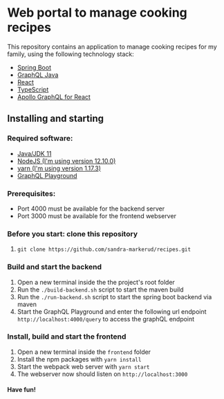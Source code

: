 # Web portal to manage cooking recipes

This repository contains an application to manage cooking recipes for my family, using the following technology stack:
* [Spring Boot](https://spring.io/guides/gs/spring-boot/)
* [GraphQL Java](https://www.graphql-java.com)
* [React](https://reactjs.org/docs/getting-started.html)
* [TypeScript](https://www.typescriptlang.org/)
* [Apollo GraphQL for React](https://github.com/apollographql/react-apollo)

## Installing and starting

### Required software:
* [Java/JDK 11](https://www.oracle.com/java/technologies/javase-jdk11-downloads.html)
* [NodeJS (I'm using version 12.10.0)](https://nodejs.org/en/)
* [yarn (I'm using version 1.17.3)](https://yarnpkg.com/lang/en/)
* [GraphQL Playground](https://github.com/prisma/graphql-playground)

### Prerequisites:
* Port 4000 must be available for the backend server
* Port 3000 must be available for the frontend webserver

### Before you start: clone this repository
1. `git clone https://github.com/sandra-markerud/recipes.git`

### Build and start the backend
1. Open a new terminal inside the the project's root folder
2. Run the `./build-backend.sh` script to start the maven build
3. Run the  `./run-backend.sh` script to start the spring boot backend via maven
4. Start the GraphQL Playground and enter the following url endpoint `http://localhost:4000/query` to access the graphQL endpoint

### Install, build and start the frontend 
1. Open a new terminal inside the `frontend` folder
2. Install the npm packages with `yarn install`
3. Start the webpack web server with `yarn start`
4. The webserver now should listen on `http://localhost:3000`

#### Have fun!
